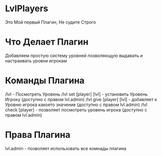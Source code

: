 # LvlPlayers

Это Мой первый Плагин, Не судите Строго

# Что Делает Плагин

Добавляем простую систему уровней 
позволяющую выдавать и настраивать уровни игрокам

# Команды Плагина

/lvl - Посмотреть Уровень
/lvl set [player] [lvl] - установить Уровень Игроку (доступно с правом lvl.admin)
/lvl give [player] [lvl] - добавляет к Уровню игрока какоето значение (доступно с правом lvl.admin)
/lvl check [player] - позволяет посмотреть уровень игрока (доступно с правом lvl.admin)
# Права Плагина

lvl.admin - позволяет использовать все комнады плагина
